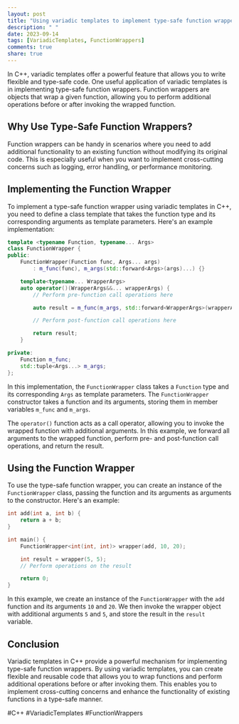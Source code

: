 ```yaml
---
layout: post
title: "Using variadic templates to implement type-safe function wrappers in C++"
description: " "
date: 2023-09-14
tags: [VariadicTemplates, FunctionWrappers]
comments: true
share: true
---
```


In C++, variadic templates offer a powerful feature that allows you to write flexible and type-safe code. One useful application of variadic templates is in implementing type-safe function wrappers. Function wrappers are objects that wrap a given function, allowing you to perform additional operations before or after invoking the wrapped function.

## Why Use Type-Safe Function Wrappers?

Function wrappers can be handy in scenarios where you need to add additional functionality to an existing function without modifying its original code. This is especially useful when you want to implement cross-cutting concerns such as logging, error handling, or performance monitoring.

## Implementing the Function Wrapper

To implement a type-safe function wrapper using variadic templates in C++, you need to define a class template that takes the function type and its corresponding arguments as template parameters. Here's an example implementation:

```cpp
template <typename Function, typename... Args>
class FunctionWrapper {
public:
    FunctionWrapper(Function func, Args... args) 
        : m_func(func), m_args(std::forward<Args>(args)...) {}

    template<typename... WrapperArgs>
    auto operator()(WrapperArgs&&... wrapperArgs) {
        // Perform pre-function call operations here

        auto result = m_func(m_args, std::forward<WrapperArgs>(wrapperArgs)...);

        // Perform post-function call operations here

        return result;
    }

private:
    Function m_func;
    std::tuple<Args...> m_args;
};
```

In this implementation, the `FunctionWrapper` class takes a `Function` type and its corresponding `Args` as template parameters. The `FunctionWrapper` constructor takes a function and its arguments, storing them in member variables `m_func` and `m_args`.

The `operator()` function acts as a call operator, allowing you to invoke the wrapped function with additional arguments. In this example, we forward all arguments to the wrapped function, perform pre- and post-function call operations, and return the result.

## Using the Function Wrapper

To use the type-safe function wrapper, you can create an instance of the `FunctionWrapper` class, passing the function and its arguments as arguments to the constructor. Here's an example:

```cpp
int add(int a, int b) {
    return a + b;
}

int main() {
    FunctionWrapper<int(int, int)> wrapper(add, 10, 20);

    int result = wrapper(5, 5);
    // Perform operations on the result

    return 0;
}
```

In this example, we create an instance of the `FunctionWrapper` with the `add` function and its arguments `10` and `20`. We then invoke the wrapper object with additional arguments `5` and `5`, and store the result in the `result` variable.

## Conclusion

Variadic templates in C++ provide a powerful mechanism for implementing type-safe function wrappers. By using variadic templates, you can create flexible and reusable code that allows you to wrap functions and perform additional operations before or after invoking them. This enables you to implement cross-cutting concerns and enhance the functionality of existing functions in a type-safe manner.

#C++ #VariadicTemplates #FunctionWrappers